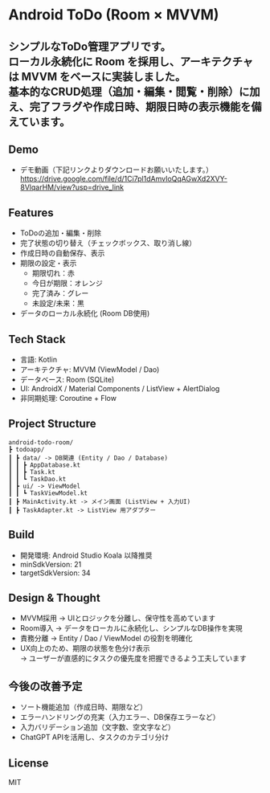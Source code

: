 
# Android ToDo (Room × MVVM)

シンプルなToDo管理アプリです。  
ローカル永続化に Room を採用し、アーキテクチャは MVVM をベースに実装しました。  
基本的なCRUD処理（追加・編集・閲覧・削除）に加え、完了フラグや作成日時、期限日時の表示機能を備えています。
--------------------------------------------------
## Demo
- デモ動画（下記リンクよりダウンロードお願いいたします。） 
https://drive.google.com/file/d/1Ci7pl1dAmvIoQqAGwXd2XVY-8VlqarHM/view?usp=drive_link

## Features
- ToDoの追加・編集・削除
- 完了状態の切り替え（チェックボックス、取り消し線）
- 作成日時の自動保存、表示
- 期限の設定・表示
  - 期限切れ：赤
  - 今日が期限：オレンジ
  - 完了済み：グレー
  - 未設定/未来：黒
- データのローカル永続化 (Room DB使用)

## Tech Stack
- 言語: Kotlin
- アーキテクチャ: MVVM (ViewModel / Dao)
- データベース: Room (SQLite)
- UI: AndroidX / Material Components / ListView + AlertDialog
- 非同期処理: Coroutine + Flow
  
## Project Structure
```
android-todo-room/
┣ todoapp/
┃ ┣ data/ -> DB関連 (Entity / Dao / Database)
┃ ┃ ┣ AppDatabase.kt
┃ ┃ ┣ Task.kt
┃ ┃ ┗ TaskDao.kt
┃ ┣ ui/ -> ViewModel
┃ ┃ ┗ TaskViewModel.kt
┃ ┣ MainActivity.kt -> メイン画面 (ListView + 入力UI)
┃ ┣ TaskAdapter.kt -> ListView 用アダプター
```

## Build
- 開発環境: Android Studio Koala 以降推奨
- minSdkVersion: 21
- targetSdkVersion: 34

## Design & Thought
- MVVM採用 → UIとロジックを分離し、保守性を高めています
- Room導入 → データをローカルに永続化し、シンプルなDB操作を実現
- 責務分離 → Entity / Dao / ViewModel の役割を明確化
- UX向上のため、期限の状態を色分け表示  
  → ユーザーが直感的にタスクの優先度を把握できるよう工夫しています
  
## 今後の改善予定
- ソート機能追加（作成日時、期限など）
- エラーハンドリングの充実（入力エラー、DB保存エラーなど）
- 入力バリデーション追加（文字数、空文字など）
- ChatGPT APIを活用し、タスクのカテゴリ分け
  
## License
MIT
